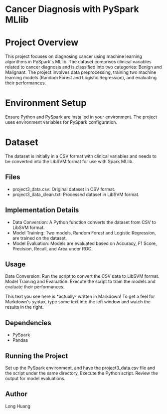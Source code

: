 # Cancer Diagnosis with PySpark MLlib
# Project Overview
This project focuses on diagnosing cancer using machine learning algorithms in PySpark's MLlib. The dataset comprises clinical variables related to cancer diagnosis and is classified into two categories: Benign and Malignant. The project involves data preprocessing, training two machine learning models (Random Forest and Logistic Regression), and evaluating their performances.

# Environment Setup
Ensure Python and PySpark are installed in your environment. The project uses environment variables for PySpark configuration.

# Dataset
The dataset is initially in a CSV format with clinical variables and needs to be converted into the LibSVM format for use with Spark MLlib.

## Files
- project3_data.csv: Original dataset in CSV format.
- project3_data_clean.txt: Processed dataset in LibSVM format.

## Implementation Details
- Data Conversion: A Python function converts the dataset from CSV to LibSVM format.
- Model Training: Two models, Random Forest and Logistic Regression, are trained on the dataset.
- Model Evaluation: Models are evaluated based on Accuracy, F1 Score, Precision, Recall, and Area under ROC.

## Usage
Data Conversion: Run the script to convert the CSV data to LibSVM format.
Model Training and Evaluation: Execute the script to train the models and evaluate their performances.

This text you see here is *actually- written in Markdown! To get a feel
for Markdown's syntax, type some text into the left window and
watch the results in the right.

## Dependencies
- PySpark
- Pandas

## Running the Project
Set up the PySpark environment, and have the project3_data.csv file and the script under the same directory,
Execute the Python script.
Review the output for model evaluations.

## Author
Long Huang
